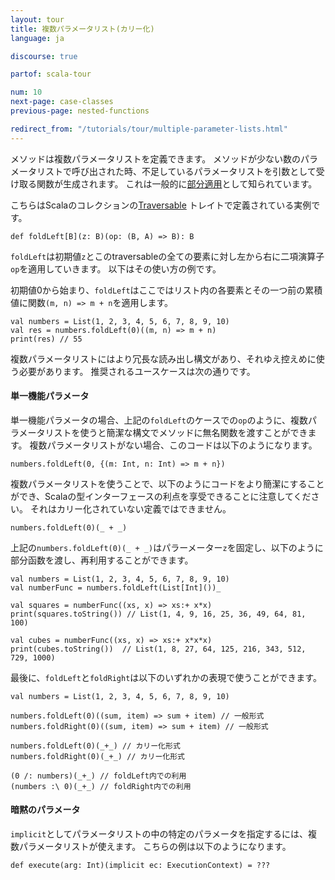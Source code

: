```yaml
---
layout: tour
title: 複数パラメータリスト(カリー化)
language: ja

discourse: true

partof: scala-tour

num: 10
next-page: case-classes
previous-page: nested-functions

redirect_from: "/tutorials/tour/multiple-parameter-lists.html"
---
```


メソッドは複数パラメータリストを定義できます。
メソッドが少ない数のパラメータリストで呼び出された時、不足しているパラメータリストを引数として受け取る関数が生成されます。
これは一般的に[部分適用](https://en.wikipedia.org/wiki/Partial_application)として知られています。

こちらはScalaのコレクションの[Traversable](/overviews/collections/trait-traversable.html) トレイトで定義されている実例です。

```
def foldLeft[B](z: B)(op: (B, A) => B): B
```
`foldLeft`は初期値`z`とこのtraversableの全ての要素に対し左から右に二項演算子`op`を適用していきます。
以下はその使い方の例です。

初期値0から始まり、`foldLeft`はここではリスト内の各要素とその一つ前の累積値に関数`(m, n) => m + n`を適用します。

```tut
val numbers = List(1, 2, 3, 4, 5, 6, 7, 8, 9, 10)
val res = numbers.foldLeft(0)((m, n) => m + n)
print(res) // 55
```
複数パラメータリストにはより冗長な読み出し構文があり、それゆえ控えめに使う必要があります。
推奨されるユースケースは次の通りです。

#### 単一機能パラメータ
   単一機能パラメータの場合、上記の`foldLeft`のケースでの`op`のように、複数パラメータリストを使うと簡潔な構文でメソッドに無名関数を渡すことができます。
   複数パラメータリストがない場合、このコードは以下のようになります。

```
numbers.foldLeft(0, {(m: Int, n: Int) => m + n})
```

   複数パラメータリストを使うことで、以下のようにコードをより簡潔にすることができ、Scalaの型インターフェースの利点を享受できることに注意してください。
   それはカリー化されていない定義ではできません。
    
```
numbers.foldLeft(0)(_ + _)
```
   上記の`numbers.foldLeft(0)(_ + _)`はパラーメーター`z`を固定し、以下のように部分函数を渡し、再利用することができます。

```tut
val numbers = List(1, 2, 3, 4, 5, 6, 7, 8, 9, 10)
val numberFunc = numbers.foldLeft(List[Int]())_

val squares = numberFunc((xs, x) => xs:+ x*x)
print(squares.toString()) // List(1, 4, 9, 16, 25, 36, 49, 64, 81, 100)

val cubes = numberFunc((xs, x) => xs:+ x*x*x)
print(cubes.toString())  // List(1, 8, 27, 64, 125, 216, 343, 512, 729, 1000)
```

   最後に、`foldLeft`と`foldRight`は以下のいずれかの表現で使うことができます。

```tut
val numbers = List(1, 2, 3, 4, 5, 6, 7, 8, 9, 10)

numbers.foldLeft(0)((sum, item) => sum + item) // 一般形式
numbers.foldRight(0)((sum, item) => sum + item) // 一般形式

numbers.foldLeft(0)(_+_) // カリー化形式
numbers.foldRight(0)(_+_) // カリー化形式

(0 /: numbers)(_+_) // foldLeft内での利用
(numbers :\ 0)(_+_) // foldRight内での利用
```   

   
#### 暗黙のパラメータ
   `implicit`としてパラメータリストの中の特定のパラメータを指定するには、複数パラメータリストが使えます。
   こちらの例は以下のようになります。
```
def execute(arg: Int)(implicit ec: ExecutionContext) = ???
```
    
